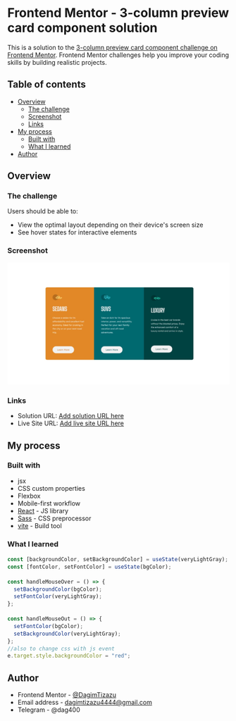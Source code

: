 # Frontend Mentor - 3-column preview card component solution

This is a solution to the [3-column preview card component challenge on Frontend Mentor](https://www.frontendmentor.io/challenges/3column-preview-card-component-pH92eAR2-). Frontend Mentor challenges help you improve your coding skills by building realistic projects.

## Table of contents

- [Overview](#overview)
  - [The challenge](#the-challenge)
  - [Screenshot](#screenshot)
  - [Links](#links)
- [My process](#my-process)
  - [Built with](#built-with)
  - [What I learned](#what-i-learned)
- [Author](#author)

## Overview

### The challenge

Users should be able to:

- View the optimal layout depending on their device's screen size
- See hover states for interactive elements

### Screenshot

![](./screenshot/screenshot.jpeg)

### Links

- Solution URL: [Add solution URL here](https://www.frontendmentor.io/solutions/3columnpreviewcardcomponent-FgBjEF_g5V)
- Live Site URL: [Add live site URL here](https://3-column-preview-card-component-theta-flame.vercel.app/)

## My process

### Built with

- jsx
- CSS custom properties
- Flexbox
- Mobile-first workflow
- [React](https://reactjs.org/) - JS library
- [Sass](https://sass-lang.com/) - CSS preprocessor
- [vite](https://vitejs.dev/) - Build tool

### What I learned

```js
const [backgroundColor, setBackgroundColor] = useState(veryLightGray);
const [fontColor, setFontColor] = useState(bgColor);

const handleMouseOver = () => {
  setBackgroundColor(bgColor);
  setFontColor(veryLightGray);
};

const handleMouseOut = () => {
  setFontColor(bgColor);
  setBackgroundColor(veryLightGray);
};
//also to change css with js event
e.target.style.backgroundColor = "red";
```

## Author

- Frontend Mentor - [@DagimTizazu](https://www.frontendmentor.io/profile/DagimTizazu)
- Email address - dagimtizazu4444@gmail.com
- Telegram - @dag400
